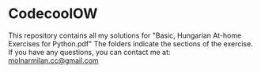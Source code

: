 # CodecoolOW
This repository contains all my solutions for "Basic, Hungarian At-home Exercises for Python.pdf"
The folders indicate the sections of the exercise.
If you have any questions, you can contact me at: molnarmilan.cc@gmail.com
